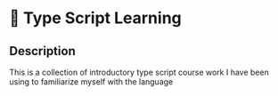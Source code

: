 # 🚀 Type Script Learning

## Description

This is a collection of introductory type script course work I have been using to familiarize myself with the language
